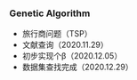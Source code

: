 ### Genetic Algorithm
  - 旅行商问题（TSP）
  - 文献查询（2020.11.29）
  - 初步实现个β（2020.12.05）
  - 数据集查找完成（2020.12.29）
